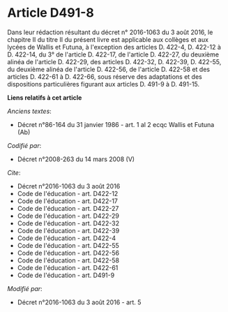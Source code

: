 # Article D491-8

Dans leur rédaction résultant du décret n° 2016-1063 du 3 août 2016, le chapitre II du titre II du présent livre est
applicable aux collèges et aux lycées de Wallis et Futuna, à l'exception des articles D. 422-4, D. 422-12 à D. 422-14, du 3°
de l'article D. 422-17, de l'article D. 422-27, du deuxième alinéa de l'article D. 422-29, des articles D. 422-32, 
D. 422-39, D. 422-55, du deuxième alinéa de l'article D. 422-56, de l'article D. 422-58 et des articles D. 422-61 à D.
422-66, sous réserve des adaptations et des dispositions particulières figurant aux articles D. 491-9 à D. 491-15.

**Liens relatifs à cet article**

_Anciens textes_:

  - Décret n°86-164 du 31 janvier 1986 - art. 1 al 2 ecqc Wallis et Futuna (Ab)

_Codifié par_:

  - Décret n°2008-263 du 14 mars 2008 (V)

_Cite_:

  - Décret n°2016-1063 du 3 août 2016
  - Code de l'éducation - art. D422-12
  - Code de l'éducation - art. D422-17
  - Code de l'éducation - art. D422-27
  - Code de l'éducation - art. D422-29
  - Code de l'éducation - art. D422-32
  - Code de l'éducation - art. D422-39
  - Code de l'éducation - art. D422-4
  - Code de l'éducation - art. D422-55
  - Code de l'éducation - art. D422-56
  - Code de l'éducation - art. D422-58
  - Code de l'éducation - art. D422-61
  - Code de l'éducation - art. D491-9

_Modifié par_:

  - Décret n°2016-1063 du 3 août 2016 - art. 5

